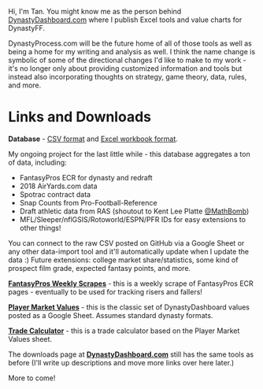 Hi, I'm Tan. You might know me as the person behind [DynastyDashboard.com](http://www.dynastydashboard.com) where I publish Excel tools and value charts for DynastyFF. 


DynastyProcess.com will be the future home of all of those tools as well as being a home for my writing and analysis as well. I think the name change is symbolic of some of the directional changes I'd like to make to my work - it's no longer only about providing customized information and tools but instead also incorporating thoughts on strategy, game theory, data, rules, and more. 

# Links and Downloads

**Database** - [CSV format](https://github.com/tanho63/dynastyprocess/blob/master/files/database.csv) and [Excel workbook format](https://github.com/tanho63/dynastyprocess/blob/master/files/database-excel-macro.xlsm). 

My ongoing project for the last little while - this database aggregates a ton of data, including:

- FantasyPros ECR for dynasty and redraft
- 2018 AirYards.com data
- Spotrac contract data
- Snap Counts from Pro-Football-Reference
- Draft athletic data from RAS (shoutout to Kent Lee Platte [@MathBomb](https://twitter.com/MathBomb))
- MFL/Sleeper/nflGSIS/Rotoworld/ESPN/PFR IDs for easy extensions to other things! 

You can connect to the raw CSV posted on GitHub via a Google Sheet or any other data-import tool and it'll automatically update when I update the data :) Future extensions: college market share/statistics, some kind of prospect film grade, expected fantasy points, and more.

[**FantasyPros Weekly Scrapes**](https://github.com/tanho63/dynastyprocess/tree/master/files/fantasypros%20weekly%20scrapes) - this is a weekly scrape of FantasyPros ECR pages - eventually to be used for tracking risers and fallers!

[**Player Market Values**](https://dynastydashboard.tanho.ca/downloads/values) - this is the classic set of DynastyDashboard values posted as a Google Sheet. Assumes standard dynasty formats. 

[**Trade Calculator**](https://dynastydashboard.tanho.ca/downloads/calculator) - this is a trade calculator based on the Player Market Values sheet. 

The downloads page at [**DynastyDashboard.com**](http://www.dynastydashboard.com/downloads) still has the same tools as before (I'll write up descriptions and move more links over here later.)


More to come!